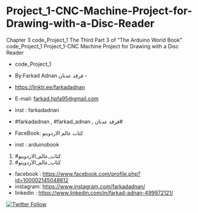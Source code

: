 # Project_1-CNC-Machine-Project-for-Drawing-with-a-Disc-Reader
Chapter 3 code_Project_1 The Third Part 3 of "The Arduino World Book" code_Project_1 Project_1-CNC Machine Project for Drawing with a Disc Reader
- code_Project_1

-  By:Farkad Adnan فرقد عدنان -
- https://linktr.ee/farkadadnan

 - E-mail: farkad.hpfa95@gmail.com 
- inst : farkadadnan 
- #farkadadnan , #farkad_adnan , فرقد عدنان# 
- FaceBook: كتاب عالم الاردوينو 
- inst : arduinobook
1. #كتاب_عالم_الاردوينو
2. #كتاب_عالم_الآردوينو 

* facebook : https://www.facebook.com/profile.php?id=100002145048612
* instagram:  https://www.instagram.com/farkadadnan/
* linkedin : https://www.linkedin.com/in/farkad-adnan-499972121/

 <p>
 <a href='https://mobile.twitter.com/farkadadnan'>
        <img alt="Twitter Follow" src="https://img.shields.io/twitter/follow/farkadadnan?label=%40farkadadnan&style=social" alt='Twitter' align="center"/>
    </a>
</p>
